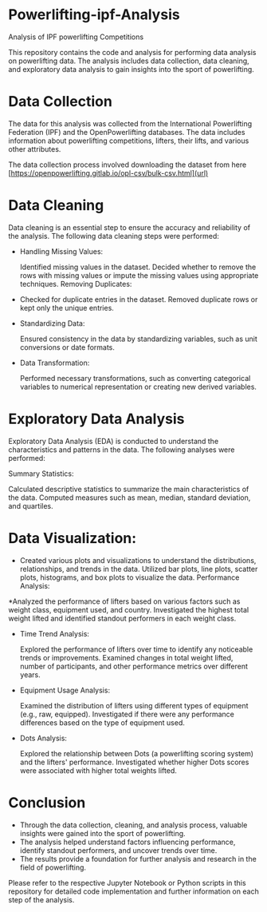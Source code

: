 # Powerlifting-ipf-Analysis
Analysis of IPF powerlifting Competitions

This repository contains the code and analysis for performing data analysis on powerlifting data. The analysis includes data collection, data cleaning, and exploratory data analysis to gain insights into the sport of powerlifting.

# Data Collection
The data for this analysis was collected from the International Powerlifting Federation (IPF) and the OpenPowerlifting databases. The data includes information about powerlifting competitions, lifters, their lifts, and various other attributes.

The data collection process involved downloading the dataset from here [https://openpowerlifting.gitlab.io/opl-csv/bulk-csv.html](url)

# Data Cleaning
Data cleaning is an essential step to ensure the accuracy and reliability of the analysis. The following data cleaning steps were performed:

* Handling Missing Values:

  Identified missing values in the dataset.
  Decided whether to remove the rows with missing values or impute the missing values using appropriate techniques.
Removing Duplicates:

* Checked for duplicate entries in the dataset.
  Removed duplicate rows or kept only the unique entries.
* Standardizing Data:

  Ensured consistency in the data by standardizing variables, such as unit conversions or date formats.
* Data Transformation:

  Performed necessary transformations, such as converting categorical variables to numerical representation or creating new derived variables.
  
# Exploratory Data Analysis
Exploratory Data Analysis (EDA) is conducted to understand the characteristics and patterns in the data. The following analyses were performed:

Summary Statistics:

Calculated descriptive statistics to summarize the main characteristics of the data.
Computed measures such as mean, median, standard deviation, and quartiles.
# Data Visualization:

* Created various plots and visualizations to understand the distributions, relationships, and trends in the data.
  Utilized bar plots, line plots, scatter plots, histograms, and box plots to visualize the data.
  Performance Analysis:

*Analyzed the performance of lifters based on various factors such as weight class, equipment used, and country.
  Investigated the highest total weight lifted and identified standout performers in each weight class.
* Time Trend Analysis:

  Explored the performance of lifters over time to identify any noticeable trends or improvements.
  Examined changes in total weight lifted, number of participants, and other performance metrics over different years.
* Equipment Usage Analysis:

  Examined the distribution of lifters using different types of equipment (e.g., raw, equipped).
  Investigated if there were any performance differences based on the type of equipment used.
* Dots Analysis:

  Explored the relationship between Dots (a powerlifting scoring system) and the lifters' performance.
  Investigated whether higher Dots scores were associated with higher total weights lifted.
# Conclusion
* Through the data collection, cleaning, and analysis process, valuable insights were gained into the sport of powerlifting.
* The analysis helped understand factors influencing performance, identify standout performers, and uncover trends over time. 
* The results provide a foundation for further analysis and research in the field of powerlifting.

Please refer to the respective Jupyter Notebook or Python scripts in this repository for detailed code implementation and further information on each step of the analysis.
